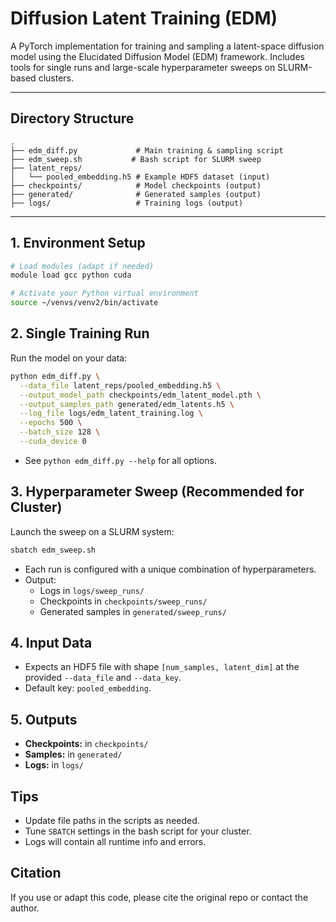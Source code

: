 # Diffusion Latent Training (EDM)

A PyTorch implementation for training and sampling a latent-space diffusion model using the Elucidated Diffusion Model (EDM) framework. Includes tools for single runs and large-scale hyperparameter sweeps on SLURM-based clusters.

---

## Directory Structure

```
.
├── edm_diff.py             # Main training & sampling script
├── edm_sweep.sh           # Bash script for SLURM sweep
├── latent_reps/
│   └── pooled_embedding.h5 # Example HDF5 dataset (input)
├── checkpoints/            # Model checkpoints (output)
├── generated/              # Generated samples (output)
├── logs/                   # Training logs (output)
```

---

## 1. Environment Setup

```bash
# Load modules (adapt if needed)
module load gcc python cuda

# Activate your Python virtual environment
source ~/venvs/venv2/bin/activate
```

## 2. Single Training Run

Run the model on your data:

```bash
python edm_diff.py \
  --data_file latent_reps/pooled_embedding.h5 \
  --output_model_path checkpoints/edm_latent_model.pth \
  --output_samples_path generated/edm_latents.h5 \
  --log_file logs/edm_latent_training.log \
  --epochs 500 \
  --batch_size 128 \
  --cuda_device 0
```

* See `python edm_diff.py --help` for all options.

## 3. Hyperparameter Sweep (Recommended for Cluster)

Launch the sweep on a SLURM system:

```bash
sbatch edm_sweep.sh
```

* Each run is configured with a unique combination of hyperparameters.
* Output:
  * Logs in `logs/sweep_runs/`
  * Checkpoints in `checkpoints/sweep_runs/`
  * Generated samples in `generated/sweep_runs/`

## 4. Input Data

* Expects an HDF5 file with shape `[num_samples, latent_dim]` at the provided `--data_file` and `--data_key`.
* Default key: `pooled_embedding`.

## 5. Outputs

* **Checkpoints:** in `checkpoints/`
* **Samples:** in `generated/`
* **Logs:** in `logs/`

## Tips

* Update file paths in the scripts as needed.
* Tune `SBATCH` settings in the bash script for your cluster.
* Logs will contain all runtime info and errors.

## Citation

If you use or adapt this code, please cite the original repo or contact the author.
